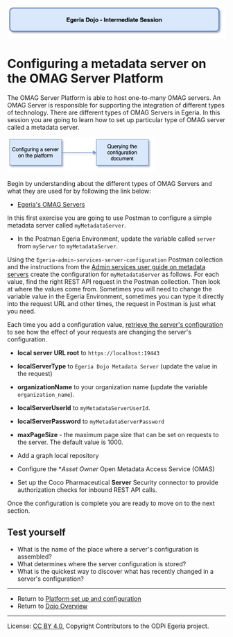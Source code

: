 <!-- SPDX-License-Identifier: CC-BY-4.0 -->
<!-- Copyright Contributors to the ODPi Egeria project 2020. -->

![Blue - Intermediate sessions](egeria-dojo-session-coding-blue-intermediate-session.png)

# Configuring a metadata server on the OMAG Server Platform

The OMAG Server Platform is able to host one-to-many OMAG servers.
An OMAG Server is responsible for supporting the integration of different types of
technology.  There are different types of OMAG Servers in Egeria.
In this session you are going to learn how to set up particular type of OMAG server called a metadata server.

![Configuring a metadata server Content](egeria-dojo-day-1-3-1-3-configuring-a-server.png)

Begin by understanding about the different types of OMAG Servers and what they are used for by
following the link below:
* [Egeria's OMAG Servers](../../../open-metadata-implementation/admin-services/docs/concepts/omag-server.md)

In this first exercise you are going to use Postman to configure a simple metadata server called
`myMetadataServer`.

* In the Postman Egeria Environment, update the variable called `server` from `myServer` to `myMetadataServer`.

Using the `Egeria-admin-services-server-configuration` Postman collection and the instructions
from the [Admin services user guide on metadata servers](../../../open-metadata-implementation/admin-services/docs/concepts/metadata-server.md)
create the configuration for `myMetadataServer` as follows.  For each value, find the right REST API request in the
Postman collection.  Then look at where the values come from.  Sometimes you will need to change the variable
value in the Egeria Environment, sometimes you can type it directly into the request URL and other times,
the request in Postman is just what you need.

Each time you add a configuration value, 
[retrieve the server's configuration](../../../open-metadata-implementation/admin-services/docs/concepts/configuration-document.md)
to see how the effect of your requests are changing the server's configuration.

* **local server URL root** to `https://localhost:19443`

* **localServerType** to `Egeria Dojo Metadata Server` (update the value in the request)
 
* **organizationName** to your organization name (update the variable `organization_name`).
 
* **localServerUserId** to `myMetadataServerUserId`.

* **localServerPassword** to `myMetadataServerPassword`

* **maxPageSize** - the maximum page size that can be set on requests to the server. The default value is 1000.

* Add a graph local repository

* Configure the **Asset Owner* Open Metadata Access Service (OMAS)

* Set up the Coco Pharmaceutical **Server** Security connector to provide authorization checks for inbound REST API calls.

Once the configuration is complete you are ready to move on to the next section.

## Test yourself

* What is the name of the place where a server's configuration is assembled?
* What determines where the server configuration is stored?
* What is the quickest way to discover what has recently changed in a server's configuration?

----

* Return to [Platform set up and configuration](egeria-dojo-day-1-3-1-platform-set-up-and-configuration.md)
* Return to [Dojo Overview](.)

----
License: [CC BY 4.0](https://creativecommons.org/licenses/by/4.0/),
Copyright Contributors to the ODPi Egeria project.
